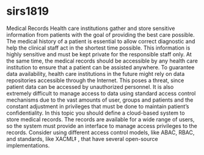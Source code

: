 # sirs1819
Medical Records
Health care institutions gather and store sensitive information from patients with the goal of
providing the best care possible. The medical history of a patient is essential to allow correct
diagnostic and help the clinical staff act in the shortest time possible. This information is
highly sensitive and must be kept private for the responsible staff only. At the same time, the
medical records should be accessible by any health care institution to ensure that a patient
can be assisted anywhere.
To guarantee data availability, health care institutions in the future might rely on data
repositories accessible through the Internet. This poses a threat, since patient data can be
accessed by unauthorized personnel. It is also extremely difficult to manage access to data
using standard access control mechanisms due to the vast amounts of user, groups and
patients and the constant adjustment in privileges that must be done to maintain patient’s
confidentiality.
In this topic you should define a cloud-based system to store medical records. The records
are available for a wide range of users, so the system must provide an interface to manage
access privileges to the records. Consider using different access control models, like ABAC,
RBAC, and standards, like XACML‡
, that have several open-source implementations. 
